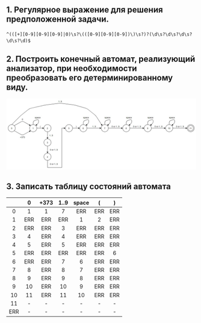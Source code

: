 ## 1. Регулярное выражение для решения предположенной задачи.

`^(([+][0-9][0-9][0-9]|0)\s?\(([0-9][0-9][0-9])\)\s?)?(\d\s?\d\s?\d\s?\d\s?\d)$`

## 2. Построить конечный автомат, реализующий анализатор, при необходимости преобразовать его детерминированному виду.

![](https://github.com/VelichkoAlexander-git/CompilerConstruction/blob/master/LabWorkFiniteStateMachine/image.jpg "Детерминированный вид")

## 3. Записать таблицу состояний автомата

|   | 0    | +373 | 1..9 |space |  (   |  )   |
|:-:|:----:|:----:|:----:|:----:|:----:|:----:|
| 0 |   1  |   1  |   7  | ERR  | ERR  | ERR  |
| 1 | ERR  | ERR  | ERR  |   1  |   2  | ERR  |
| 2 | ERR  | ERR  |   3  | ERR  | ERR  | ERR  |
| 3 |   4  | ERR  |   4  | ERR  | ERR  | ERR  |
| 4 |   5  | ERR  |   5  | ERR  | ERR  | ERR  |
| 5 | ERR  | ERR  | ERR  | ERR  | ERR  |   6  |
| 6 | ERR  | ERR  |   7  |   6  | ERR  | ERR  |
| 7 |   8  | ERR  |   8  |   7  | ERR  | ERR  |
| 8 |   9  | ERR  |   9  |   8  | ERR  | ERR  |
| 9 |  10  | ERR  |  10  |   9  | ERR  | ERR  |
|10 |  11  | ERR  |  11  |  10  | ERR  | ERR  |
|11 |  -   |  -   |  -   |  -   |  -   |  -   |
|ERR|  -   |  -   |  -   |  -   |  -   |  -   |
